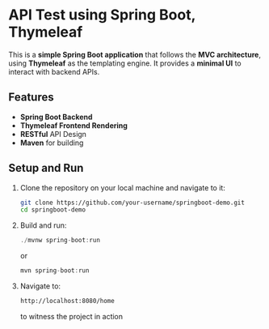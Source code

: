 # API Test using Spring Boot, Thymeleaf
This is a **simple Spring Boot application** that follows the **MVC architecture**, using **Thymeleaf** as the templating engine. It provides a **minimal UI** to interact with backend APIs.

## Features  
- **Spring Boot Backend** 
- **Thymeleaf Frontend Rendering** 
- **RESTful** API Design 
- **Maven** for building

## Setup and Run

1. Clone the repository on your local machine and navigate to it:
   ```sh
   git clone https://github.com/your-username/springboot-demo.git
   cd springboot-demo
   
   ```
   
2. Build and run:
   ```java
   ./mvnw spring-boot:run
   ```
   or
   ```java
   mvn spring-boot:run
   ```
   
3. Navigate to:
   ```sh
   http://localhost:8080/home
   ```
   to witness the project in action
   


